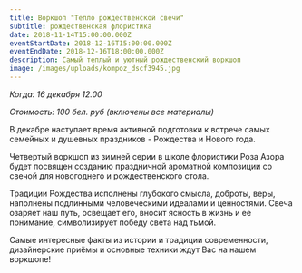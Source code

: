 ```yaml
---
title: Воркшоп "Тепло рождественской свечи"
subtitle: рождественская флористика
date: 2018-11-14T15:00:00.000Z
eventStartDate: 2018-12-16T15:00:00.000Z
eventEndDate: 2018-12-16T18:00:00.000Z
description: Самый теплый и уютный рождественский воркшоп
image: /images/uploads/kompoz_dscf3945.jpg
---
```

_Когда: 16 декабря 12.00_

_Стоимость: 100 бел. руб (включены все материалы)_

В декабре наступает время активной подготовки к встрече самых семейных и душевных праздников - Рождества и Нового года.

Четвертый воркшоп из зимней серии в школе флористики Роза Азора будет посвящен созданию праздничной ароматной композиции со свечой для новогоднего и рождественского стола. 

Традиции Рождества исполнены глубокого смысла, доброты, веры, наполнены подлинными человеческими идеалами и ценностями. Свеча озаряет наш путь, освещает его, вносит ясность в жизнь и ее понимание, символизирует победу света над тьмой.

Самые интересные факты из истории и традиции современности, дизайнерские приёмы и основные техники ждут Вас на нашем воркшопе!

